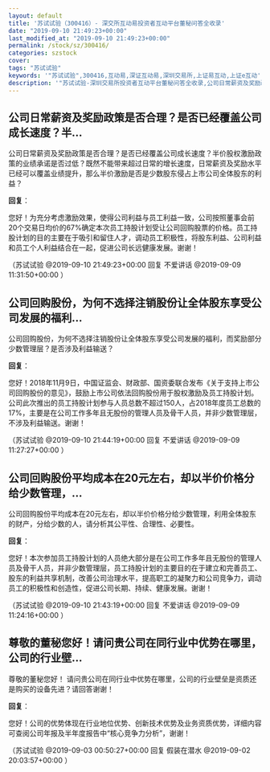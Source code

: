 ```yaml
---
layout: default
title: '苏试试验（300416）- 深交所互动易投资者互动平台董秘问答全收录'
date: "2019-09-10 21:49:23+00:00"
last_modified_at: "2019-09-10 21:49:23+00:00"
permalink: /stock/sz/300416/
categories: szstock
cover: 
tags: "苏试试验"
keywords: '"苏试试验",300416,互动易,深证互动易,深圳交易所,上证易互动,上证e互动'
description: '"苏试试验-深圳交易所投资者互动平台董秘问答全收录,公司日常薪资及奖励政策是否合理？是否已经覆盖公司成长速度？半价股权激励政策的业绩承诺是否过低？既然不能带来超过日常的增长速度，日常薪资及奖励水平已经可以覆盖业绩提升，那么半价激励是否是少数股东侵占上市公司全体股东的利益？"'
---
```


## 公司日常薪资及奖励政策是否合理？是否已经覆盖公司成长速度？半...

公司日常薪资及奖励政策是否合理？是否已经覆盖公司成长速度？半价股权激励政策的业绩承诺是否过低？既然不能带来超过日常的增长速度，日常薪资及奖励水平已经可以覆盖业绩提升，那么半价激励是否是少数股东侵占上市公司全体股东的利益？

**回复**：

您好！为充分考虑激励效果，使得公司利益与员工利益一致，公司按照董事会前20个交易日均价的67%确定本次员工持股计划受让公司回购股票的价格。员工持股计划的目的主要在于吸引和留住人才，调动员工积极性，将股东利益、公司利益和员工个人利益结合在一起，促进公司长远健康发展。谢谢！ 

（苏试试验  @2019-09-10 21:49:23+00:00 回复 不爱讲话  @2019-09-09 11:31:50+00:00 ）

## 公司回购股份，为何不选择注销股份让全体股东享受公司发展的福利...

公司回购股份，为何不选择注销股份让全体股东享受公司发展的福利，而奖励部分少数管理层？是否涉及利益输送？

**回复**：

您好！2018年11月9日，中国证监会、财政部、国资委联合发布《关于支持上市公司回购股份的意见》，鼓励上市公司依法回购股份用于股权激励及员工持股计划。公司此次推出的员工持股计划参与人员总数不超过150人，占2018年度员工总数的17%，主要是在公司工作多年且无股份的管理人员及骨干人员，并非少数管理层，不涉及利益输送。谢谢！ 

（苏试试验  @2019-09-10 21:44:19+00:00 回复 不爱讲话  @2019-09-09 11:27:27+00:00 ）

## 公司回购股份平均成本在20元左右，却以半价价格分给少数管理，...

公司回购股份平均成本在20元左右，却以半价价格分给少数管理，利用全体股东的财产，分给少数的人，请分析其公平性、合理性、必要性。

**回复**：

您好！本次参加员工持股计划的人员绝大部分是在公司工作多年且无股份的管理人员及骨干人员，并非少数管理层，员工持股计划的主要目的在于建立和完善员工、股东的利益共享机制，改善公司治理水平，提高职工的凝聚力和公司竞争力，调动员工的积极性和创造性，促进公司长期、持续、健康发展。谢谢！ 

（苏试试验  @2019-09-10 21:43:19+00:00 回复 不爱讲话  @2019-09-09 11:24:16+00:00 ）

## 尊敬的董秘您好！请问贵公司在同行业中优势在哪里，公司的行业壁...

尊敬的董秘您好！
        请问贵公司在同行业中优势在哪里，公司的行业壁垒是资质还是购买的设备先进？请回答谢谢！

**回复**：

您好！公司的优势体现在行业地位优势、创新技术优势及业务资质优势，详细内容可查阅公司年报及半年度报告中“核心竞争力分析”，谢谢！ 

（苏试试验  @2019-09-03 00:50:27+00:00 回复 假装在潜水  @2019-09-02 20:03:57+00:00 ）

